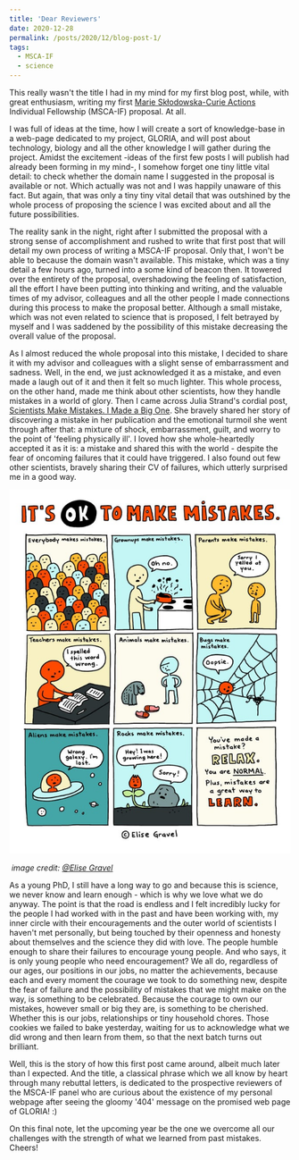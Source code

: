 ```yaml
---
title: 'Dear Reviewers'
date: 2020-12-28
permalink: /posts/2020/12/blog-post-1/
tags:
  - MSCA-IF
  - science
---
```


This really wasn't the title I had in my mind for my first blog post, while, with great enthusiasm, writing my first [Marie Skłodowska-Curie Actions](https://ec.europa.eu/research/mariecurieactions/msca-actions_en) Individual Fellowship (MSCA-IF) proposal. At all. 

I was full of ideas at the time, how I will create a sort of knowledge-base in a web-page dedicated to my project, GLORIA, and will post about technology, biology and all the other knowledge I will gather during the project. Amidst the excitement -ideas of the first few posts I will publish had already been forming in my mind-,  I somehow forget one tiny little vital detail:  to check whether the domain name I suggested in the proposal is available or not. Which actually was not and I was happily unaware of this fact. But again, that was only a tiny tiny vital detail that was outshined by the whole process of proposing the science I was excited about and all the future possibilities.

The reality sank in the night, right after I submitted the proposal with a strong sense of accomplishment and rushed to write that first post that will detail my own process of writing a MSCA-IF proposal. Only that, I won't be able to because the domain wasn't available. This mistake, which was a tiny detail a few hours ago, turned into a some kind of beacon then. It towered over the entirety of the proposal, overshadowing the feeling of satisfaction, all the effort I have been putting into thinking and writing, and the valuable times of my advisor, colleagues and all the other people I made connections during this process to make the proposal better.  Although a small mistake, which was not even related to science that is proposed, I felt betrayed by myself and I was saddened by the possibility of this mistake decreasing the overall value of the proposal.

As I almost reduced the whole proposal into this mistake, I decided to share it with my advisor and colleagues with a slight sense of embarrassment and sadness. Well, in the end, we  just acknowledged it as a mistake, and even made a laugh out of it and then it felt so much lighter. This whole process, on the other hand, made me think about other scientists, how they handle mistakes in a world of glory. Then I came across Julia Strand's cordial post, [Scientists Make Mistakes. I Made a Big One](https://elemental.medium.com/when-science-needs-self-correcting-a130eacb4235). She bravely shared her story of discovering a mistake in her publication and the emotional turmoil she went through after that: a mixture of shock, embarrassment, guilt, and worry to the point of 'feeling physically ill'. I loved how she whole-heartedly accepted it as it is: a mistake and shared this with the world - despite the fear of oncoming failures that it could have triggered. I also found out few other scientists, bravely sharing their CV of failures, which utterly surprised me in a good way. 

![Figure](https://github.com/hkmztrk/hkmztrk.github.io/blob/master/_posts/elise_gravel.jpg)

​	*image credit: [@Elise Gravel](http://elisegravel.com/en/)*

As a young PhD, I still have a long way to go and because this is science, we never know and learn enough - which is why we love what we do anyway. The point is that the road is endless and  I felt incredibly lucky for the people I had worked with in the past and have been working with, my inner circle with their encouragements and  the outer world of scientists I haven't met personally, but being touched by their openness and honesty about themselves and the science they did with love. The people humble enough to share their failures to encourage young people. And who says, it is only young people who need encouragement? We all do, regardless of our ages, our positions in our jobs, no matter the achievements, because each and every moment the courage we took to do something new, despite the fear of failure and the possibility of mistakes that we might make on the way, is something to be celebrated. Because the courage to own our mistakes, however small or big they are, is something to be cherished. Whether this is our jobs, relationships or tiny household chores. Those cookies we failed to bake yesterday, waiting for us to acknowledge what we did wrong and then learn from them, so that the next batch turns out brilliant. 

Well, this is the story of how this first post came around, albeit much later than I expected. And the title, a classical phrase which we all know by heart through many rebuttal letters, is dedicated to the prospective reviewers of the MSCA-IF panel who are curious about the existence of my personal webpage after seeing the gloomy '404' message on the promised web page of GLORIA! :) 

On this final note, let the upcoming year be the one we overcome all our challenges with the strength of what we learned from past mistakes. Cheers!

